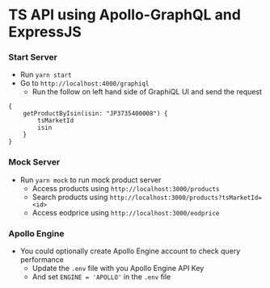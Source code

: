 # TS API using Apollo-GraphQL and ExpressJS

### Start Server

* Run `yarn start`
* Go to `http://localhost:4000/graphiql`
    * Run the follow on left hand side of GraphiQL UI and send the request
```
{
    getProductByIsin(isin: "JP3735400008") {
        tsMarketId
        isin
    }
}
```

### Mock Server

* Run `yarn mock` to run mock product server
    * Access products using `http://localhost:3000/products`
    * Search products using `http://localhost:3000/products?tsMarketId=<id>`
    * Access eodprice using `http://localhost:3000/eodprice`


### Apollo Engine

* You could optionally create Apollo Engine account to check query performance
    * Update the `.env` file with you Apollo Engine API Key
    * And set `ENGINE = 'APOLLO'` in the `.env` file